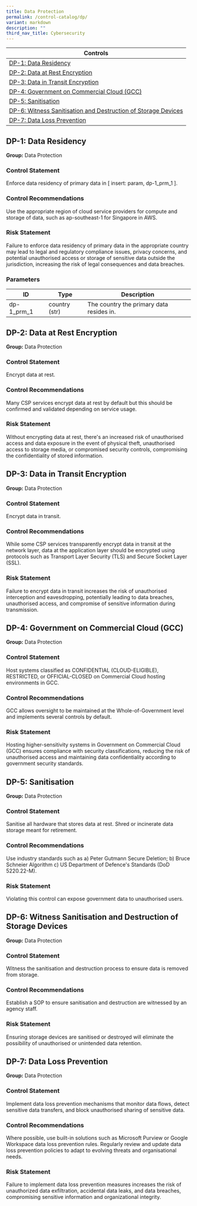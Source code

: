 ```yaml
---
title: Data Protection
permalink: /control-catalog/dp/
variant: markdown
description: ""
third_nav_title: Cybersecurity
---
```

| Controls                                                                                                                       |
| ------------------------------------------------------------------------------------------------------------------------------ |
| [DP-1: Data Residency](#dp-1-data-residency)                                                                                   |
| [DP-2: Data at Rest Encryption](#dp-2-data-at-rest-encryption)                                                                 |
| [DP-3: Data in Transit Encryption](#dp-3-data-in-transit-encryption)                                                           |
| [DP-4: Government on Commercial Cloud (GCC)](#dp-4-government-on-commercial-cloud-gcc)                                         |
| [DP-5: Sanitisation](#dp-5-sanitisation)                                                                                       |
| [DP-6: Witness Sanitisation and Destruction of Storage Devices](#dp-6-witness-sanitisation-and-destruction-of-storage-devices) |
| [DP-7: Data Loss Prevention](#dp-7-data-loss-prevention)                                                                       |

## DP-1: Data Residency

**Group:** Data Protection

### Control Statement

Enforce data residency of primary data in [ insert: param, dp-1_prm_1 ].

### Control Recommendations

Use the appropriate region of cloud service providers for compute and storage of data, such as ap-southeast-1 for Singapore in AWS.

### Risk Statement

Failure to enforce data residency of primary data in the appropriate country may lead to legal and regulatory compliance issues, privacy concerns, and potential unauthorised access or storage of sensitive data outside the jurisdiction, increasing the risk of legal consequences and data breaches.

### Parameters

| ID         | Type          | Description                              |
| ---------- | ------------- | ---------------------------------------- |
| dp-1_prm_1 | country (str) | The country the primary data resides in. |

## DP-2: Data at Rest Encryption

**Group:** Data Protection

### Control Statement

Encrypt data at rest.

### Control Recommendations

Many CSP services encrypt data at rest by default but this should be confirmed and validated depending on service usage.

### Risk Statement

Without encrypting data at rest, there&#39;s an increased risk of unauthorised access and data exposure in the event of physical theft, unauthorised access to storage media, or compromised security controls, compromising the confidentiality of stored information.

## DP-3: Data in Transit Encryption

**Group:** Data Protection

### Control Statement

Encrypt data in transit.

### Control Recommendations

While some CSP services transparently encrypt data in transit at the network layer, data at the application layer should be encrypted using protocols such as Transport Layer Security (TLS) and Secure Socket Layer (SSL).

### Risk Statement

Failure to encrypt data in transit increases the risk of unauthorised interception and eavesdropping, potentially leading to data breaches, unauthorised access, and compromise of sensitive information during transmission.

## DP-4: Government on Commercial Cloud (GCC)

**Group:** Data Protection

### Control Statement

Host systems classified as CONFIDENTIAL (CLOUD-ELIGIBLE), RESTRICTED, or OFFICIAL-CLOSED on Commercial Cloud hosting environments in GCC.

### Control Recommendations

GCC allows oversight to be maintained at the Whole-of-Government level and implements several controls by default.

### Risk Statement

Hosting higher-sensitivity systems in Government on Commercial Cloud (GCC) ensures compliance with security classifications, reducing the risk of unauthorised access and maintaining data confidentiality according to government security standards.

## DP-5: Sanitisation

**Group:** Data Protection

### Control Statement

Sanitise all hardware that stores data at rest. Shred or incinerate data storage meant for retirement.

### Control Recommendations

Use industry standards such as
a) Peter Gutmann Secure Deletion;
b) Bruce Schneier Algorithm
c) US Department of Defence&#39;s Standards (DoD 5220.22-M).

### Risk Statement

Violating this control can expose government data to unauthorised users.

## DP-6: Witness Sanitisation and Destruction of Storage Devices

**Group:** Data Protection

### Control Statement

Witness the sanitisation and destruction process to ensure data is removed from storage.

### Control Recommendations

Establish a SOP to ensure sanitisation and destruction are witnessed by an agency staff.

### Risk Statement

Ensuring storage devices are sanitised or destroyed will eliminate the possibility of unauthorised or unintended data retention.

## DP-7: Data Loss Prevention

**Group:** Data Protection

### Control Statement

Implement data loss prevention mechanisms that monitor data flows, detect sensitive data transfers, and block unauthorised sharing of sensitive data.

### Control Recommendations

Where possible, use built-in solutions such as Microsoft Purview or Google Workspace data loss prevention rules. Regularly review and update data loss prevention policies to adapt to evolving threats and organisational needs.

### Risk Statement

Failure to implement data loss prevention measures increases the risk of unauthorized data exfiltration, accidental data leaks, and data breaches, compromising sensitive information and organizational integrity.
